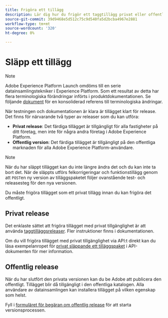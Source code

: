 ```yaml
---
title: Frigöra ett tillägg
description: Lär dig hur du frigör ett taggtillägg privat eller offentligt i Adobe Experience Platform.
source-git-commit: 39d9468e5d512c75c9d540fa5d2bcba4967e2881
workflow-type: tm+mt
source-wordcount: '320'
ht-degree: 0%

---
```


# Släpp ett tillägg

>[!NOTE]
>
>Adobe Experience Platform Launch omdöms till en serie datainsamlingstekniker i Experience Platform. Som ett resultat av detta har flera terminologiska förändringar införts i produktdokumentationen. Se följande [dokument](../../term-updates.md) för en konsoliderad referens till terminologiska ändringar.

När testningen och dokumentationen är klara är tillägget klart för release. Det finns för närvarande två typer av releaser som du kan utföra:

- **Privat release**: Det färdiga tillägget är tillgängligt för alla fastigheter på ditt företag, men inte för några andra företag i Adobe Experience Platform.
- **Offentlig version**: Det färdiga tillägget är tillgängligt på den offentliga marknaden för alla Adobe Experience Platform-användare.

>[!NOTE]
>
>När du har släppt tillägget kan du inte längre ändra det och du kan inte ta bort det.  När de släppts utförs felkorrigeringar och funktionstillägg genom att `POST`en ny version av tilläggspaketet följer ovanstående test- och releasesteg för den nya versionen.

Du måste frigöra tillägget som ett privat tillägg innan du kan frigöra det offentligt.

## Privat release

Det enklaste sättet att frigöra tillägget med privat tillgänglighet är att använda [taggtilläggsreleaser](https://www.npmjs.com/package/@adobe/reactor-releaser). Fler instruktioner finns i dokumentationen.

Om du vill frigöra tillägget med privat tillgänglighet via API:t direkt kan du läsa exempelanropet för [privat släppande ett tilläggspaket](https://developer.adobelaunch.com/api/reference/1.0/extension_packages/release_private/) i API-dokumenten för mer information.

## Offentlig release

När du har slutfört den privata versionen kan du be Adobe att publicera den offentligt.  Tillägget blir då tillgängligt i den offentliga katalogen. Alla användare av datainsamlingen kan installera tillägget på vilken egenskap som helst.

Fyll i [formuläret för begäran om offentlig release](https://adobe.allegiancetech.com/cgi-bin/qwebcorporate.dll?idx=7DRB5U) för att starta versionsprocessen.

